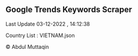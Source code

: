 

## Google Trends Keywords Scraper 
 
Last Update 03-12-2022 , 14:12:38

Country List :
VIETNAM.json



© Abdul Muttaqin 
